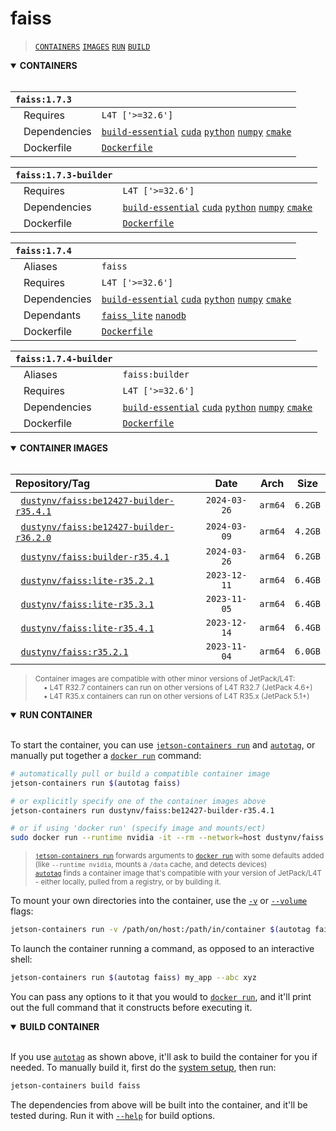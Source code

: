 # faiss

> [`CONTAINERS`](#user-content-containers) [`IMAGES`](#user-content-images) [`RUN`](#user-content-run) [`BUILD`](#user-content-build)

<details open>
<summary><b><a id="containers">CONTAINERS</a></b></summary>
<br>

| **`faiss:1.7.3`** | |
| :-- | :-- |
| &nbsp;&nbsp;&nbsp;Requires | `L4T ['>=32.6']` |
| &nbsp;&nbsp;&nbsp;Dependencies | [`build-essential`](/packages/build/build-essential) [`cuda`](/packages/cuda/cuda) [`python`](/packages/build/python) [`numpy`](/packages/numpy) [`cmake`](/packages/build/cmake/cmake_pip) |
| &nbsp;&nbsp;&nbsp;Dockerfile | [`Dockerfile`](Dockerfile) |

| **`faiss:1.7.3-builder`** | |
| :-- | :-- |
| &nbsp;&nbsp;&nbsp;Requires | `L4T ['>=32.6']` |
| &nbsp;&nbsp;&nbsp;Dependencies | [`build-essential`](/packages/build/build-essential) [`cuda`](/packages/cuda/cuda) [`python`](/packages/build/python) [`numpy`](/packages/numpy) [`cmake`](/packages/build/cmake/cmake_pip) |
| &nbsp;&nbsp;&nbsp;Dockerfile | [`Dockerfile`](Dockerfile) |

| **`faiss:1.7.4`** | |
| :-- | :-- |
| &nbsp;&nbsp;&nbsp;Aliases | `faiss` |
| &nbsp;&nbsp;&nbsp;Requires | `L4T ['>=32.6']` |
| &nbsp;&nbsp;&nbsp;Dependencies | [`build-essential`](/packages/build/build-essential) [`cuda`](/packages/cuda/cuda) [`python`](/packages/build/python) [`numpy`](/packages/numpy) [`cmake`](/packages/build/cmake/cmake_pip) |
| &nbsp;&nbsp;&nbsp;Dependants | [`faiss_lite`](/packages/vectordb/faiss_lite) [`nanodb`](/packages/vectordb/nanodb) |
| &nbsp;&nbsp;&nbsp;Dockerfile | [`Dockerfile`](Dockerfile) |

| **`faiss:1.7.4-builder`** | |
| :-- | :-- |
| &nbsp;&nbsp;&nbsp;Aliases | `faiss:builder` |
| &nbsp;&nbsp;&nbsp;Requires | `L4T ['>=32.6']` |
| &nbsp;&nbsp;&nbsp;Dependencies | [`build-essential`](/packages/build/build-essential) [`cuda`](/packages/cuda/cuda) [`python`](/packages/build/python) [`numpy`](/packages/numpy) [`cmake`](/packages/build/cmake/cmake_pip) |
| &nbsp;&nbsp;&nbsp;Dockerfile | [`Dockerfile`](Dockerfile) |

</details>

<details open>
<summary><b><a id="images">CONTAINER IMAGES</a></b></summary>
<br>

| Repository/Tag | Date | Arch | Size |
| :-- | :--: | :--: | :--: |
| &nbsp;&nbsp;[`dustynv/faiss:be12427-builder-r35.4.1`](https://hub.docker.com/r/dustynv/faiss/tags) | `2024-03-26` | `arm64` | `6.2GB` |
| &nbsp;&nbsp;[`dustynv/faiss:be12427-builder-r36.2.0`](https://hub.docker.com/r/dustynv/faiss/tags) | `2024-03-09` | `arm64` | `4.2GB` |
| &nbsp;&nbsp;[`dustynv/faiss:builder-r35.4.1`](https://hub.docker.com/r/dustynv/faiss/tags) | `2024-03-26` | `arm64` | `6.2GB` |
| &nbsp;&nbsp;[`dustynv/faiss:lite-r35.2.1`](https://hub.docker.com/r/dustynv/faiss/tags) | `2023-12-11` | `arm64` | `6.4GB` |
| &nbsp;&nbsp;[`dustynv/faiss:lite-r35.3.1`](https://hub.docker.com/r/dustynv/faiss/tags) | `2023-11-05` | `arm64` | `6.4GB` |
| &nbsp;&nbsp;[`dustynv/faiss:lite-r35.4.1`](https://hub.docker.com/r/dustynv/faiss/tags) | `2023-12-14` | `arm64` | `6.4GB` |
| &nbsp;&nbsp;[`dustynv/faiss:r35.2.1`](https://hub.docker.com/r/dustynv/faiss/tags) | `2023-11-04` | `arm64` | `6.0GB` |

> <sub>Container images are compatible with other minor versions of JetPack/L4T:</sub><br>
> <sub>&nbsp;&nbsp;&nbsp;&nbsp;• L4T R32.7 containers can run on other versions of L4T R32.7 (JetPack 4.6+)</sub><br>
> <sub>&nbsp;&nbsp;&nbsp;&nbsp;• L4T R35.x containers can run on other versions of L4T R35.x (JetPack 5.1+)</sub><br>
</details>

<details open>
<summary><b><a id="run">RUN CONTAINER</a></b></summary>
<br>

To start the container, you can use [`jetson-containers run`](/docs/run.md) and [`autotag`](/docs/run.md#autotag), or manually put together a [`docker run`](https://docs.docker.com/engine/reference/commandline/run/) command:
```bash
# automatically pull or build a compatible container image
jetson-containers run $(autotag faiss)

# or explicitly specify one of the container images above
jetson-containers run dustynv/faiss:be12427-builder-r35.4.1

# or if using 'docker run' (specify image and mounts/ect)
sudo docker run --runtime nvidia -it --rm --network=host dustynv/faiss:be12427-builder-r35.4.1
```
> <sup>[`jetson-containers run`](/docs/run.md) forwards arguments to [`docker run`](https://docs.docker.com/engine/reference/commandline/run/) with some defaults added (like `--runtime nvidia`, mounts a `/data` cache, and detects devices)</sup><br>
> <sup>[`autotag`](/docs/run.md#autotag) finds a container image that's compatible with your version of JetPack/L4T - either locally, pulled from a registry, or by building it.</sup>

To mount your own directories into the container, use the [`-v`](https://docs.docker.com/engine/reference/commandline/run/#volume) or [`--volume`](https://docs.docker.com/engine/reference/commandline/run/#volume) flags:
```bash
jetson-containers run -v /path/on/host:/path/in/container $(autotag faiss)
```
To launch the container running a command, as opposed to an interactive shell:
```bash
jetson-containers run $(autotag faiss) my_app --abc xyz
```
You can pass any options to it that you would to [`docker run`](https://docs.docker.com/engine/reference/commandline/run/), and it'll print out the full command that it constructs before executing it.
</details>
<details open>
<summary><b><a id="build">BUILD CONTAINER</b></summary>
<br>

If you use [`autotag`](/docs/run.md#autotag) as shown above, it'll ask to build the container for you if needed.  To manually build it, first do the [system setup](/docs/setup.md), then run:
```bash
jetson-containers build faiss
```
The dependencies from above will be built into the container, and it'll be tested during.  Run it with [`--help`](/jetson_containers/build.py) for build options.
</details>
